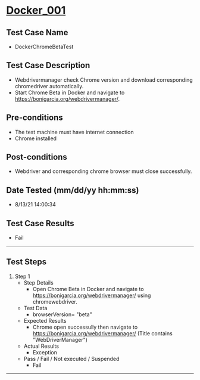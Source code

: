 # [Docker_001](https://github.com/bonigarcia/webdrivermanager-examples/tree/master/src/test/java/io/github/bonigarcia/wdm/test/basic/DockerChromeBetaTest.java)
## Test Case Name
* DockerChromeBetaTest
## Test Case Description
* Webdrivermanager check Chrome version and download corresponding chromedriver automatically.
* Start Chrome Beta in Docker and navigate to https://bonigarcia.org/webdrivermanager/.
## Pre-conditions
* The test machine must have internet connection
* Chrome installed
## Post-conditions
* Webdriver and corresponding chrome browser must close successfully.
## Date Tested (mm/dd/yy hh:mm:ss)
* 8/13/21 14:00:34
## Test Case Results
* Fail
---
## Test Steps
1. Step 1
	* Step Details
		* Open Chrome Beta in Docker and navigate to https://bonigarcia.org/webdrivermanager/ using chromewebdriver.
	* Test Data
		* browserVersion= "beta"
	* Expected Results
		* Chrome open successully then navigate to https://bonigarcia.org/webdrivermanager/ (Title contains "WebDriverManager")
	* Actual Results
		* Exception
	* Pass / Fail / Not executed / Suspended
		* Fail
---
